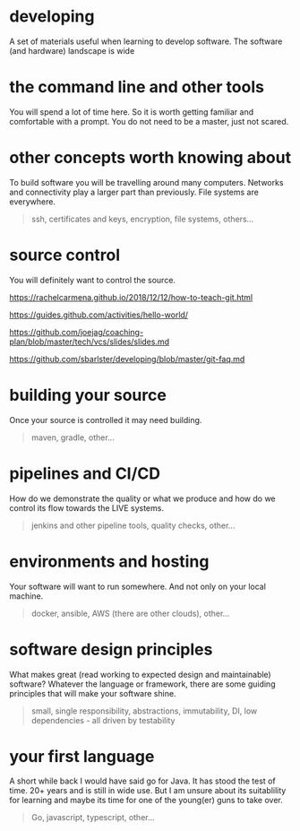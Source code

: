 # developing
A set of materials useful when learning to develop software. The software (and hardware) landscape is wide


# the command line and other tools
You will spend a lot of time here. So it is worth getting familiar and comfortable with a prompt. You do not need to be a master, just not scared.


# other concepts worth knowing about
To build software you will be travelling around many computers. Networks and connectivity play a larger part than previously. File systems are everywhere.

> ssh, certificates and keys, encryption, file systems, others...


# source control
You will definitely want to control the source.

https://rachelcarmena.github.io/2018/12/12/how-to-teach-git.html

https://guides.github.com/activities/hello-world/

https://github.com/joejag/coaching-plan/blob/master/tech/vcs/slides/slides.md

https://github.com/sbarlster/developing/blob/master/git-faq.md


# building your source
Once your source is controlled it may need building.

> maven, gradle, other...


# pipelines and CI/CD
How do we demonstrate the quality or what we produce and how do we control its flow towards the LIVE systems.

> jenkins and other pipeline tools, quality checks, other...


# environments and hosting
Your software will want to run somewhere. And not only on your local machine.

> docker, ansible, AWS (there are other clouds), other...


# software design principles
What makes great (read working to expected design and maintainable) software?
Whatever the language or framework, there are some guiding principles that will make your software shine.

> small, single responsibility, abstractions, immutability, DI, low dependencies - all driven by testability


# your first language
A short while back I would have said go for Java. It has stood the test of time. 20+ years and is still in wide use. But I am unsure about its suitablility for learning and maybe its time for one of the young(er) guns to take over.

> Go, javascript, typescript, other...

